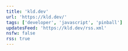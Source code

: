 ```yaml
---
title: 'kld.dev'
url: 'https://kld.dev/'
tags: ['developer', 'javascript', 'pinball']
updatesFeed: 'https://kld.dev/rss.xml'
nsfw: false
rss: true
---
```

